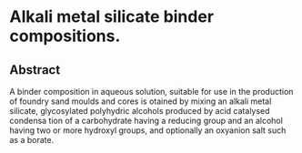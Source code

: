 # Alkali metal silicate binder compositions.

## Abstract
A binder composition in aqueous solution, suitable for use in the production of foundry sand moulds and cores is otained by mixing an alkali metal silicate, glycosylated polyhydric alcohols produced by acid catalysed condensa tion of a carbohydrate having a reducing group and an alcohol having two or more hydroxyl groups, and optionally an oxyanion salt such as a borate.
